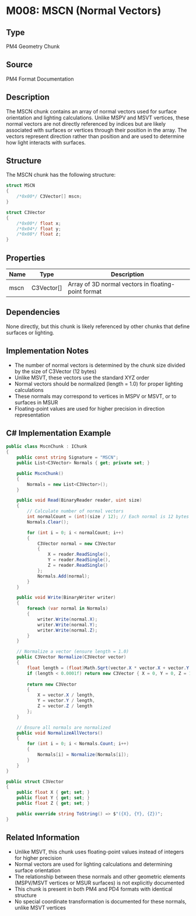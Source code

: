# M008: MSCN (Normal Vectors)

## Type
PM4 Geometry Chunk

## Source
PM4 Format Documentation

## Description
The MSCN chunk contains an array of normal vectors used for surface orientation and lighting calculations. Unlike MSPV and MSVT vertices, these normal vectors are not directly referenced by indices but are likely associated with surfaces or vertices through their position in the array. The vectors represent direction rather than position and are used to determine how light interacts with surfaces.

## Structure
The MSCN chunk has the following structure:

```csharp
struct MSCN
{
    /*0x00*/ C3Vector[] mscn;
}

struct C3Vector
{
    /*0x00*/ float x;
    /*0x04*/ float y;
    /*0x08*/ float z;
}
```

## Properties
| Name | Type | Description |
|------|------|-------------|
| mscn | C3Vector[] | Array of 3D normal vectors in floating-point format |

## Dependencies
None directly, but this chunk is likely referenced by other chunks that define surfaces or lighting.

## Implementation Notes
- The number of normal vectors is determined by the chunk size divided by the size of C3Vector (12 bytes)
- Unlike MSVT, these vectors use the standard XYZ order
- Normal vectors should be normalized (length = 1.0) for proper lighting calculations
- These normals may correspond to vertices in MSPV or MSVT, or to surfaces in MSUR
- Floating-point values are used for higher precision in direction representation

## C# Implementation Example

```csharp
public class MscnChunk : IChunk
{
    public const string Signature = "MSCN";
    public List<C3Vector> Normals { get; private set; }

    public MscnChunk()
    {
        Normals = new List<C3Vector>();
    }

    public void Read(BinaryReader reader, uint size)
    {
        // Calculate number of normal vectors
        int normalCount = (int)(size / 12); // Each normal is 12 bytes (3 floats)
        Normals.Clear();

        for (int i = 0; i < normalCount; i++)
        {
            C3Vector normal = new C3Vector
            {
                X = reader.ReadSingle(),
                Y = reader.ReadSingle(),
                Z = reader.ReadSingle()
            };
            Normals.Add(normal);
        }
    }

    public void Write(BinaryWriter writer)
    {
        foreach (var normal in Normals)
        {
            writer.Write(normal.X);
            writer.Write(normal.Y);
            writer.Write(normal.Z);
        }
    }

    // Normalize a vector (ensure length = 1.0)
    public C3Vector Normalize(C3Vector vector)
    {
        float length = (float)Math.Sqrt(vector.X * vector.X + vector.Y * vector.Y + vector.Z * vector.Z);
        if (length < 0.0001f) return new C3Vector { X = 0, Y = 0, Z = 1 }; // Default to up if zero length
        
        return new C3Vector
        {
            X = vector.X / length,
            Y = vector.Y / length,
            Z = vector.Z / length
        };
    }

    // Ensure all normals are normalized
    public void NormalizeAllVectors()
    {
        for (int i = 0; i < Normals.Count; i++)
        {
            Normals[i] = Normalize(Normals[i]);
        }
    }
}

public struct C3Vector
{
    public float X { get; set; }
    public float Y { get; set; }
    public float Z { get; set; }

    public override string ToString() => $"({X}, {Y}, {Z})";
}
```

## Related Information
- Unlike MSVT, this chunk uses floating-point values instead of integers for higher precision
- Normal vectors are used for lighting calculations and determining surface orientation
- The relationship between these normals and other geometric elements (MSPV/MSVT vertices or MSUR surfaces) is not explicitly documented
- This chunk is present in both PM4 and PD4 formats with identical structure
- No special coordinate transformation is documented for these normals, unlike MSVT vertices 